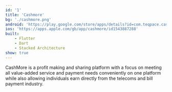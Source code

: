 ```yaml
---
id: '1'
title: 'Cashmore'
bg: './cashmore.png'
android: 'https://play.google.com/store/apps/details?id=com.teqpace.cashmore'
ios: 'https://apps.apple.com/gb/app/cashmore/id1543887288'
built:
    - Flutter
    - Dart
    - Stacked Architecture
show: true
---
```


CashMore is a profit making and sharing platform with a focus on meeting all value-added service and payment needs conveniently on one platform while also allowing individuals earn directly from the telecoms and bill payment industry.